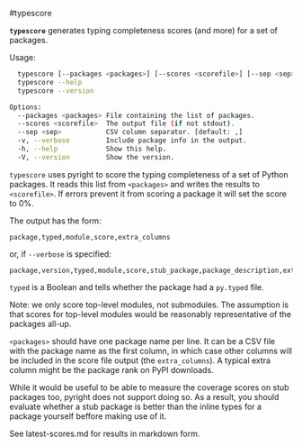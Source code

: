 #typescore

__`typescore`__ generates typing completeness scores (and more) for a set of packages.

Usage:

```sh
  typescore [--packages <packages>] [--scores <scorefile>] [--sep <sep>] [--verbose] [<package>...]
  typescore --help
  typescore --version

Options:
  --packages <packages> File containing the list of packages.
  --scores <scorefile>  The output file (if not stdout).
  --sep <sep>           CSV column separator. [default: ,]
  -v, --verbose         Include package info in the output.
  -h, --help            Show this help.
  -V, --version         Show the version.
```

`typescore` uses pyright to score the typing completeness of a set of Python
packages. It reads this list from `<packages>` and writes the results to
`<scorefile>`. If errors prevent it from scoring a package it will set the
score to 0%.

The output has the form:

    package,typed,module,score,extra_columns

or, if `--verbose` is specified:

    package,version,typed,module,score,stub_package,package_description,extra_columns

`typed` is a Boolean and tells whether the package had a `py.typed` file.

Note: we only score top-level modules, not submodules. The assumption is
that scores for top-level modules would be reasonably representative of
the packages all-up.

`<packages>` should have one package name per line. It can be a CSV file with
the package name as the first column, in which case other columns will be
included in the score file output (the `extra_columns`). A typical extra column
might be the package rank on PyPI downloads.

While it would be useful to be able to measure the coverage scores on stub packages too, pyright does not support doing so. As a result, you should evaluate whether a stub package is better than the inline types for a package yourself beffore making use of it.


See latest-scores.md for results in markdown form.
